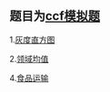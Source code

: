## 题目为[ccf模拟题](http://118.190.20.162/)

1.[灰度直方图](http://118.190.20.162/view.page?gpid=T128)

2.[领域均值](http://118.190.20.162/view.page?gpid=T127)

4.[食品运输](http://118.190.20.162/view.page?gpid=T120)
